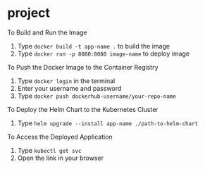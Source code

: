 # project

To Build and Run the Image
1. Type `docker build -t app-name .` to build the image
2. Type `docker run -p 8080:8080 image-name` to deploy image

To Push the Docker Image to the Container Registry
1. Type `docker login` in the terminal
2. Enter your username and password
3. Type `docker push dockerhub-username/your-repo-name`

To Deploy the Helm Chart to the Kubernetes Cluster
1. Type `helm upgrade --install app-name ./path-to-helm-chart`

To Access the Deployed Application
1. Type `kubectl get svc`
2. Open the link in your browser
